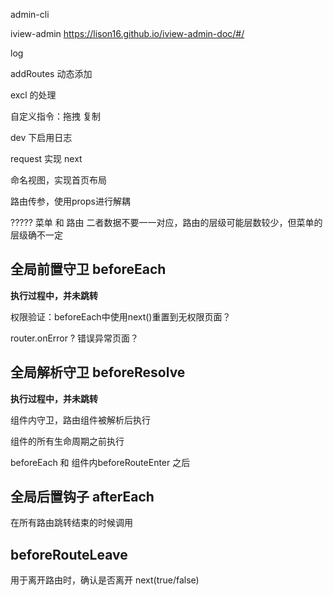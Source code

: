 

admin-cli

iview-admin https://lison16.github.io/iview-admin-doc/#/

log

addRoutes 动态添加

excl 的处理

自定义指令：拖拽 复制

dev 下启用日志

request 实现 next

命名视图，实现首页布局

路由传参，使用props进行解耦

?????
菜单 和 路由 二者数据不要一一对应，路由的层级可能层数较少，但菜单的层级确不一定

## 全局前置守卫 beforeEach

**执行过程中，并未跳转**

权限验证：beforeEach中使用next()重置到无权限页面？

router.onError ? 错误异常页面？

## 全局解析守卫 beforeResolve

**执行过程中，并未跳转**

组件内守卫，路由组件被解析后执行

组件的所有生命周期之前执行

beforeEach 和 组件内beforeRouteEnter 之后

## 全局后置钩子 afterEach

在所有路由跳转结束的时候调用

## beforeRouteLeave 

用于离开路由时，确认是否离开 next(true/false)